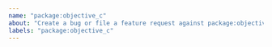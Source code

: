 ```yaml
---
name: "package:objective_c"
about: "Create a bug or file a feature request against package:objective_c."
labels: "package:objective_c"
---
```


